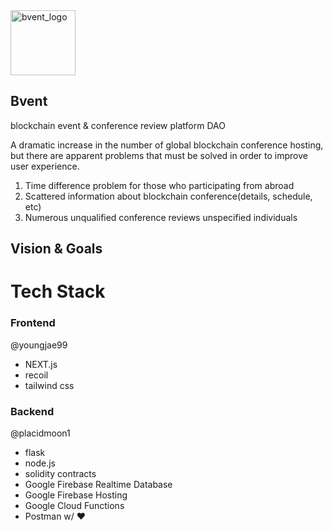 <img width="104" alt="bvent_logo" src="https://user-images.githubusercontent.com/6705096/184066137-d42a9f7f-08c5-4f7c-85ad-969c0c2842a1.png">

## Bvent

blockchain event & conference review platform DAO

A dramatic increase in the number of global blockchain conference hosting, 
but there are apparent problems that must be solved in order to improve user experience.

1. Time difference problem for those who participating from abroad
2. Scattered information about blockchain conference(details, schedule, etc)
3. Numerous unqualified conference reviews unspecified individuals


## Vision & Goals


# Tech Stack
### Frontend 
@youngjae99
- NEXT.js
- recoil
- tailwind css

### Backend 
@placidmoon1
- flask
- node.js
- solidity contracts
- Google Firebase Realtime Database
- Google Firebase Hosting
- Google Cloud Functions
- Postman w/ ❤️
